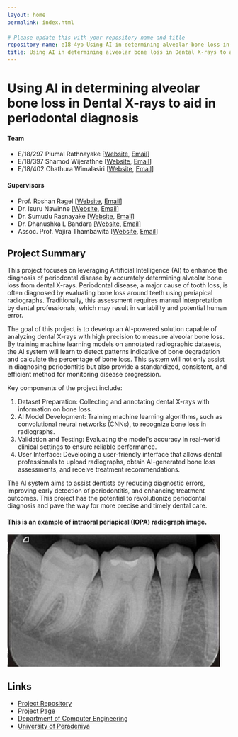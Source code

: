 ```yaml
---
layout: home
permalink: index.html

# Please update this with your repository name and title
repository-name: e18-4yp-Using-AI-in-determining-alveolar-bone-loss-in-Dental-X-rays-to-aid-in-periodontal-diagnosis
title: Using AI in determining alveolar bone loss in Dental X-rays to aid in periodontal diagnosis
---
```


[comment]: # "This is the standard layout for the project, but you can clean this and use your own template"

# Using AI in determining alveolar bone loss in Dental X-rays to aid in periodontal diagnosis


#### Team

- E/18/297 Piumal Rathnayake [[Website](https://people.ce.pdn.ac.lk/students/e18/297), [Email](mailto:e18297@eng.pdn.ac.lk)]
- E/18/397 Shamod Wijerathne [[Website](https://people.ce.pdn.ac.lk/students/e18/397), [Email](mailto:e18397@eng.pdn.ac.lk)]
- E/18/402 Chathura Wimalasiri [[Website](https://people.ce.pdn.ac.lk/students/e18/402), [Email](mailto:e18402@eng.pdn.ac.lk)]

#### Supervisors

- Prof. Roshan Ragel [[Website](https://people.ce.pdn.ac.lk/staff/academic/roshan-ragel), [Email](mailto:roshanr@eng.pdn.ac.lk)]
- Dr. Isuru Nawinne [[Website](https://people.ce.pdn.ac.lk/staff/academic/isuru-nawinne/), [Email](mailto:isurunawinne@eng.pdn.ac.lk)]
- Dr. Sumudu Rasnayake [[Website](https://dental.pdn.ac.lk/Prosthetic/Dr.sumudu.php), [Email](mailto:srasnayaka@dental.pdn.ac.lk)]
- Dr. Dhanushka L Bandara [[Website](https://dental.pdn.ac.lk/Oral%20Medicine/Dr.Lewkebandara.php), [Email](mailto:dhanulb@dental.pdn.ac.lk)]
- Assoc. Prof. Vajira Thambawita [[Website](https://www.simula.no/people/vajira/), [Email](mailto:vajira@simula.no)] 

## Project Summary
This project focuses on leveraging Artificial Intelligence (AI) to enhance the diagnosis of periodontal disease by accurately determining alveolar bone loss from dental X-rays. Periodontal disease, a major cause of tooth loss, is often diagnosed by evaluating bone loss around teeth using periapical radiographs. Traditionally, this assessment requires manual interpretation by dental professionals, which may result in variability and potential human error.

The goal of this project is to develop an AI-powered solution capable of analyzing dental X-rays with high precision to measure alveolar bone loss. By training machine learning models on annotated radiographic datasets, the AI system will learn to detect patterns indicative of bone degradation and calculate the percentage of bone loss. This system will not only assist in diagnosing periodontitis but also provide a standardized, consistent, and efficient method for monitoring disease progression.

Key components of the project include:
1. Dataset Preparation: Collecting and annotating dental X-rays with information on bone loss.
2. AI Model Development: Training machine learning algorithms, such as convolutional neural networks (CNNs), to recognize bone loss in radiographs.
3. Validation and Testing: Evaluating the model's accuracy in real-world clinical settings to ensure reliable performance.
4. User Interface: Developing a user-friendly interface that allows dental professionals to upload radiographs, obtain AI-generated bone loss assessments, and receive treatment recommendations.

The AI system aims to assist dentists by reducing diagnostic errors, improving early detection of periodontitis, and enhancing treatment outcomes. This project has the potential to revolutionize periodontal diagnosis and pave the way for more precise and timely dental care.

#### This is an example of intraoral periapical (IOPA) radiograph image. 

![Intraoral Periapical Radiograph (IOPA)](./images/IOPA.jpg) 
## Links

[//]: # ( NOTE: EDIT THIS LINKS WITH YOUR REPO DETAILS )

- [Project Repository](https://github.com/cepdnaclk/e18-4yp-Using-AI-in-determining-alveolar-bone-loss-in-Dental-X-rays-to-aid-in-periodontal-diagnosis)
- [Project Page](https://cepdnaclk.github.io/e18-4yp-Using-AI-in-determining-alveolar-bone-loss-in-Dental-X-rays-to-aid-in-periodontal-diagnosis)
- [Department of Computer Engineering](http://www.ce.pdn.ac.lk/)
- [University of Peradeniya](https://eng.pdn.ac.lk/)

[//]: # "Please refer this to learn more about Markdown syntax"
[//]: # "https://github.com/adam-p/markdown-here/wiki/Markdown-Cheatsheet"
